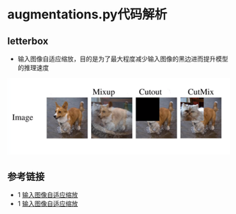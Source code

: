 # augmentations.py代码解析

## letterbox
* 输入图像自适应缩放，目的是为了最大程度减少输入图像的黑边进而提升模型的推理速度

![](../docs/images/data_augmentation/mixup_cutout.png)

## 参考链接
* 1 [输入图像自适应缩放](https://zhuanlan.zhihu.com/p/172121380)
* 1 [输入图像自适应缩放](https://www.jiangdabai.com/2117)
